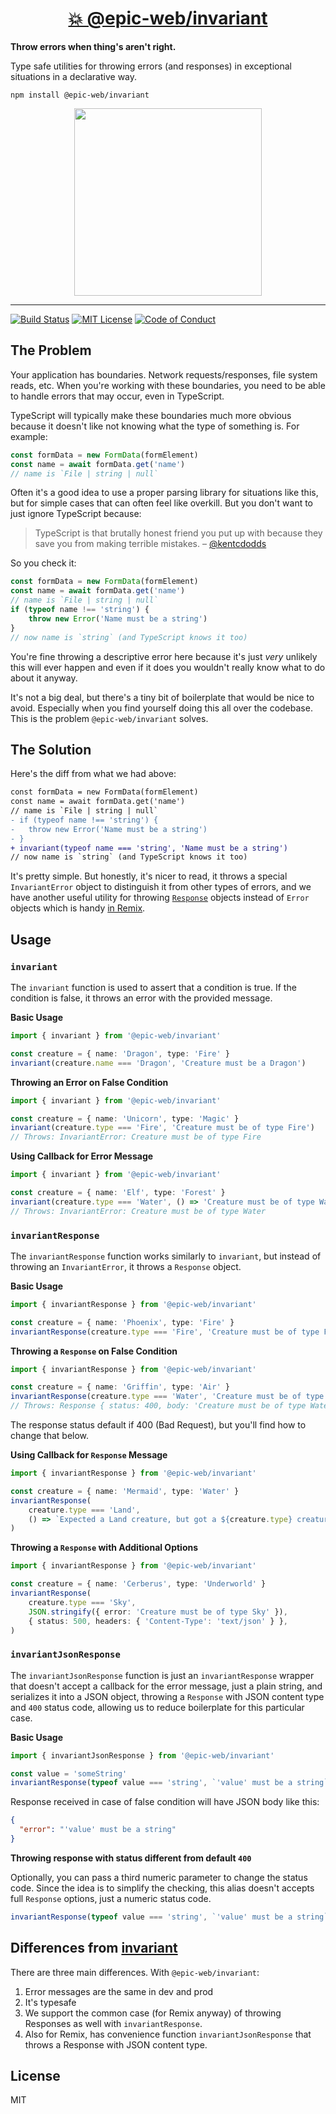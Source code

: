 <div>
	<h1 align="center"><a href="https://npm.im/@epic-web/invariant">💥 @epic-web/invariant</a></h1>
	<strong>
		Throw errors when thing's aren't right.
	</strong>
	<p>
		Type safe utilities for throwing errors (and responses) in exceptional
		situations in a declarative way.
	</p>
</div>

```
npm install @epic-web/invariant
```

<div align="center">
	<a
		alt="Epic Web logo"
		href="https://www.epicweb.dev"
	>
		<img
			width="300px"
			src="https://github-production-user-asset-6210df.s3.amazonaws.com/1500684/257881576-fd66040b-679f-4f25-b0d0-ab886a14909a.png"
		/>
	</a>
</div>

<hr />

<!-- prettier-ignore-start -->
[![Build Status][build-badge]][build]
[![MIT License][license-badge]][license]
[![Code of Conduct][coc-badge]][coc]
<!-- prettier-ignore-end -->

## The Problem

Your application has boundaries. Network requests/responses, file system reads,
etc. When you're working with these boundaries, you need to be able to handle
errors that may occur, even in TypeScript.

TypeScript will typically make these boundaries much more obvious because it
doesn't like not knowing what the type of something is. For example:

```ts
const formData = new FormData(formElement)
const name = await formData.get('name')
// name is `File | string | null`
```

Often it's a good idea to use a proper parsing library for situations like this,
but for simple cases that can often feel like overkill. But you don't want to
just ignore TypeScript because:

> TypeScript is that brutally honest friend you put up with because they save
> you from making terrible mistakes. –
> [@kentcdodds](https://twitter.com/kentcdodds/status/1715562350835855396)

So you check it:

```ts
const formData = new FormData(formElement)
const name = await formData.get('name')
// name is `File | string | null`
if (typeof name !== 'string') {
	throw new Error('Name must be a string')
}
// now name is `string` (and TypeScript knows it too)
```

You're fine throwing a descriptive error here because it's just _very_ unlikely
this will ever happen and even if it does you wouldn't really know what to do
about it anyway.

It's not a big deal, but there's a tiny bit of boilerplate that would be nice to
avoid. Especially when you find yourself doing this all over the codebase. This
is the problem `@epic-web/invariant` solves.

## The Solution

Here's the diff from what we had above:

```diff
const formData = new FormData(formElement)
const name = await formData.get('name')
// name is `File | string | null`
- if (typeof name !== 'string') {
- 	throw new Error('Name must be a string')
- }
+ invariant(typeof name === 'string', 'Name must be a string')
// now name is `string` (and TypeScript knows it too)
```

It's pretty simple. But honestly, it's nicer to read, it throws a special
`InvariantError` object to distinguish it from other types of errors, and we
have another useful utility for throwing
[`Response`](https://developer.mozilla.org/en-US/docs/Web/API/Response) objects
instead of `Error` objects which is handy [in
Remix](https://remix.run/docs/en/main/route/loader#throwing-responses-in-loaders).

## Usage

### `invariant`

The `invariant` function is used to assert that a condition is true. If the
condition is false, it throws an error with the provided message.

**Basic Usage**

```ts
import { invariant } from '@epic-web/invariant'

const creature = { name: 'Dragon', type: 'Fire' }
invariant(creature.name === 'Dragon', 'Creature must be a Dragon')
```

**Throwing an Error on False Condition**

```ts
import { invariant } from '@epic-web/invariant'

const creature = { name: 'Unicorn', type: 'Magic' }
invariant(creature.type === 'Fire', 'Creature must be of type Fire')
// Throws: InvariantError: Creature must be of type Fire
```

**Using Callback for Error Message**

```ts
import { invariant } from '@epic-web/invariant'

const creature = { name: 'Elf', type: 'Forest' }
invariant(creature.type === 'Water', () => 'Creature must be of type Water')
// Throws: InvariantError: Creature must be of type Water
```

### `invariantResponse`

The `invariantResponse` function works similarly to `invariant`, but instead of
throwing an `InvariantError`, it throws a `Response` object.

**Basic Usage**

```ts
import { invariantResponse } from '@epic-web/invariant'

const creature = { name: 'Phoenix', type: 'Fire' }
invariantResponse(creature.type === 'Fire', 'Creature must be of type Fire')
```

**Throwing a `Response` on False Condition**

```ts
import { invariantResponse } from '@epic-web/invariant'

const creature = { name: 'Griffin', type: 'Air' }
invariantResponse(creature.type === 'Water', 'Creature must be of type Water')
// Throws: Response { status: 400, body: 'Creature must be of type Water' }
```

The response status default if 400 (Bad Request), but you'll find how to change
that below.

**Using Callback for `Response` Message**

```ts
import { invariantResponse } from '@epic-web/invariant'

const creature = { name: 'Mermaid', type: 'Water' }
invariantResponse(
	creature.type === 'Land',
	() => `Expected a Land creature, but got a ${creature.type} creature`,
)
```

**Throwing a `Response` with Additional Options**

```ts
import { invariantResponse } from '@epic-web/invariant'

const creature = { name: 'Cerberus', type: 'Underworld' }
invariantResponse(
	creature.type === 'Sky',
	JSON.stringify({ error: 'Creature must be of type Sky' }),
	{ status: 500, headers: { 'Content-Type': 'text/json' } },
)
```

### `invariantJsonResponse`

The `invariantJsonResponse` function is just an `invariantResponse` wrapper
that doesn't accept a callback for the error message, just a plain string, and
serializes it into a JSON object, throwing a `Response` with JSON content type
and `400` status code, allowing us to reduce boilerplate for this particular
case.

**Basic Usage**

```ts
import { invariantJsonResponse } from '@epic-web/invariant'

const value = 'someString'
invariantResponse(typeof value === 'string', `'value' must be a string`)
```

Response received in case of false condition will have JSON body like this:
```json
{
  "error": "'value' must be a string"
}
```

**Throwing response with status different from default `400`**

Optionally, you can pass a third numeric parameter to change the status code. Since the idea is to simplify the checking, this alias doesn't accepts full `Response` options, just a numeric status code.

```ts
invariantResponse(typeof value === 'string', `'value' must be a string`, 500)
```

## Differences from [invariant](https://www.npmjs.com/package/invariant)

There are three main differences. With `@epic-web/invariant`:

1. Error messages are the same in dev and prod
2. It's typesafe
3. We support the common case (for Remix anyway) of throwing Responses as well
   with `invariantResponse`.
4. Also for Remix, has convenience function `invariantJsonResponse` that throws
   a Response with JSON content type.

## License

MIT

<!-- prettier-ignore-start -->
[build-badge]: https://img.shields.io/github/actions/workflow/status/epicweb-dev/invariant/release.yml?branch=main&logo=github&style=flat-square
[build]: https://github.com/epicweb-dev/invariant/actions?query=workflow%3Arelease
[license-badge]: https://img.shields.io/badge/license-MIT%20License-blue.svg?style=flat-square
[license]: https://github.com/epicweb-dev/invariant/blob/main/LICENSE
[coc-badge]: https://img.shields.io/badge/code%20of-conduct-ff69b4.svg?style=flat-square
[coc]: https://kentcdodds.com/conduct
<!-- prettier-ignore-end -->
